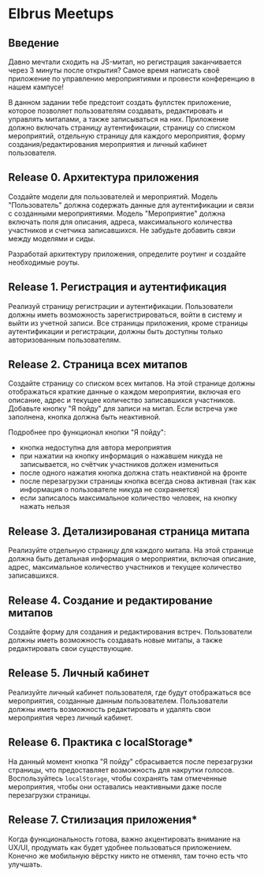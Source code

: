 # Elbrus Meetups

## Введение

Давно мечтали сходить на JS-митап, но регистрация заканчивается через 3 минуты после открытия? 
Самое время написать своё приложение по управлению мероприятиями и провести конференцию в нашем кампусе!

В данном задании тебе предстоит создать фуллстек приложение, которое позволяет пользователям создавать, редактировать и управлять митапами, а также записываться на них. 
Приложение должно включать страницу аутентификации, страницу со списком мероприятий, отдельную страницу для каждого мероприятия, форму создания/редактирования мероприятия и личный кабинет пользователя.

## Release 0. Архитектура приложения

Создайте модели для пользователей и мероприятий. Модель "Пользователь" должна содержать данные для аутентификации и связи с созданными мероприятиями. Модель "Мероприятие" должна включать поля для описания, адреса, максимального количества участников и счетчика записавшихся. Не забудьте добавить связи между моделями и сиды.

Разработай архитектуру приложения, определите роутинг и создайте необходимые роуты.

## Release 1. Регистрация и аутентификация

Реализуй страницу регистрации и  аутентификации. Пользователи должны иметь возможность зарегистрироваться, войти в систему и выйти из учетной записи. Все страницы приложения, кроме страницы аутентификации и регистрации, должны быть доступны только авторизованным пользователям.

## Release 2. Страница всех митапов

Создайте страницу со списком всех митапов. На этой странице должны отображаться краткие данные о каждом мероприятии, включая его описание, адрес и текущее количество записавшихся участников. Добавьте кнопку "Я пойду" для записи на митап. Если встреча уже заполнена, кнопка должна быть неактивной.

Подробнее про функционал кнопки "Я пойду":
- кнопка недоступна для автора мероприятия
- при нажатии на кнопку информация о нажавшем никуда не записывается, но счётчик участников должен измениться
- после одного нажатия кнопка должна стать неактивной на фронте
- после перезагрузки страницы кнопка всегда снова активная (так как информация о пользователе никуда не сохраняется)
- если записалось максимальное количество человек, на кнопку нажать нельзя

## Release 3. Детализированая страница митапа

Реализуйте отдельную страницу для каждого митапа. На этой странице должна быть детальная информация о мероприятии, включая описание, адрес, максимальное количество участников и текущее количество записавшихся.

## Release 4. Создание и редактирование митапов

Создайте форму для создания и редактирования встреч. Пользователи должны иметь возможность создавать новые митапы, а также редактировать свои существующие.

## Release 5. Личный кабинет

Реализуйте личный кабинет пользователя, где будут отображаться все мероприятия, созданные данным пользователем. Пользователи должны иметь возможность редактировать и удалять свои мероприятия через личный кабинет.

## Release 6. Практика с localStorage*

На данный момент кнопка "Я пойду" сбрасывается после перезагрузки страницы, что предоставляет возможность для накрутки голосов. Воспользуйтесь `localStorage`, чтобы сохранять там отмеченные мероприятия, чтобы они оставались неактивными даже после перезагрузки страницы.

## Release 7. Стилизация приложения*

Когда функциональность готова, важно акцентировать внимание на UX/UI, продумать как будет удобнее пользоваться приложением. Конечно же мобильную вёрстку никто не отменял, там точно есть что улучшать.
